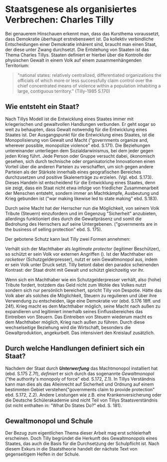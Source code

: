 # Staatsgenese als organisiertes Verbrechen: Charles Tilly

Bei genauerem Hinschauen erkennt man, dass das Kursthema voraussetzt, dass Demokratie überhaupt erstrebenswert ist.
Da kollektiv verbindliche Entscheidungen einer Demokratie inhärent sind, braucht man einen Staat, der diese unter Zwang durchsetzt.
Die Entstehung von Staaten ist das Thema Charles Tillys.
Staaten definiert er hierbei über die Kontrolle der physischen Gewalt in einem Volk auf einem zusammenhängenden Territorium:

>"national states: relatively centralized, differentiated organizations the officials of which more or less successfully claim control over the chief concentrated means of violence within a population inhabiting a large, contiguous territory." (Tilly-1985 S.170)

## Wie entsteht ein Staat?
Nach Tillys Modell ist die Entwicklung eines Staates immer mit kriegerischen und gewaltvollen Handlungen verbunden.
Er geht sogar so weit zu behaupten, dass Gewalt notwendig für die Entwicklung eines Staates ist.
Der Ausgangspunkt für die Entwicklung eines Staates, ist die Monopolisierung von Gewalt und Macht ("governments organize and, wherever possible, monopolize violence" ebd. S.171).
Die Beziehungen untereinander unterliegen dem Sozialdarwinismus, bei dem jeder gegen jeden Krieg führt. Jede Person oder Gruppe versucht dabei, ökonomisch gesehen, sich durch technische oder organisatoriche Innovationen einen Vorteil über die anderen Parteien zu verschaffen, um sich gegen andere Parteien als der Stärkste innerhalb eines geografischen Bereiches durchzusetzen und positive Skalenerträge zu erzielen.  (Vgl. ebd. S.173).
Dieses Handeln ist entscheidend für die Entwicklung eines Staates, denn sie zeigt, dass ein Staat nicht etwa infolge von friedlicher Zusammenarbeit der Menschen entsteht, sondern immer an Machtkämpfe, Ausbeutung und Krieg gebunden ist ("war making likewise led to state making" ebd. S.183).
<!-- TODO MH: hier evtl. Darstellung von positiven Skalenerträgen einfügen? -->
Durch seine Macht hat der Herrscher nun die Möglichkeit,  von seinem Volk  Tribute (Steuern) einzufordern und im Gegenzug "Sicherheit" anzubieten, allerdings funktioniert dies durch die Gewaltpräsenz und somit die Bedrohung des Herrschers auf seine Untergebenen. ("governments are in the business of selling protection" ebd. S. 175).
<!-- TODO MH: Diese Doppeldeutigkeit der "protection" sollte schon vorher erklärt werden, weiter am Anfang; vielleicht auch wieder mit einem Beispiel -->
Der gebotene Schutz kann laut Tilly zwei Formen annehmen:

Verhält sich der Machthaber als *legitimate protector* (legitimer Beschützer), so schützt er sein Volk vor externen Angriffen ().
Ist der Machthaber ein *racketeer* (Schutzgelderpresser), nutzt er sein Gewaltmonopol aus, indem er sein Volk unter Druck setzt.
Tilly betont dabei den paradox scheinenden Kontrast: der Staat droht mit Gewalt und schützt gleichzeitig vor ihr.

Wenn sich ein Machthaber wie ein Schutzgelderpresser verhält, also (hohe) Tribute fordert, trotzdem das Geld nicht zum Wohle des Volkes nutzt sondern sich nur persönlich bereichert, spricht Tilly von Despotie.
Hätte das Volk aber als solches die Möglichkeit, Steuern zu regulieren und über ihre Verwendung zu entscheiden, läge eine Demokratie vor (ebd. S.176 18ff. und 24f).
Krieg macht es dem Machthaber möglich, seine Macht nach außen zu expandieren und legitimiert innerhalb seines Einflussbereiches das Eintreiben von Steuern. Das Eintreiben von Steuern  wiederum macht es dem Machthaber möglich, Krieg nach außen zu führen. Durch diese wechselseitige Beziehung wird die Wirtschaft, besonders die Gewaltproduktion, angekurbelt.
Das intensiviert den Kreislauf zusätzlich.


## Durch welche Handlungen definiert sich ein Staat?
Nachdem der Staat durch ***Unterwerfung*** das Machtmonopol installiert hat (ebd. S.175 Z.7f), *definiert* er sich durch das sogenannte *Gewaltmonopol* ("the authority's monopoly of force" ebd. S.172, Z.1).
In Tillys Verständnis kann man dies als das Alleinrecht auf Sicherheit und Ordnung auf einem bestimmten Gebiet verstehen("governments claim to provide protection" ebd. S.172, Z.2).
Andere Leistungen wie z.B. eine Krankenversicherung oder die Deutsche Schülerakademie sind nicht Teil von Tillys Staatsverständnis (ist nicht enthalten in: "What Do States Do?" ebd. S. 181).

## Gewaltmonopol und Schule
Der Bezug zum eigentlichen Thema dieser Arbeit mag erst schleierhaft erscheinen.
Doch Tilly begründet die Herkunft des Gewaltmonopols eines Staates, das auch die Basis für die Durchsetzung der Schulpflicht ist.
Nach diesem Exkurs in die Staatstheorie handelt der nächste Text von gegenseitigem Helfen in der Schule.
